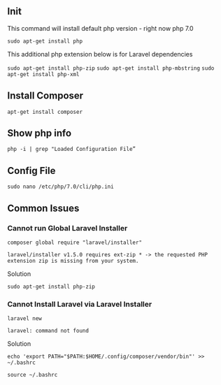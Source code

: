 ## Init

This command will install default php version - right now php 7.0

`sudo apt-get install php`

This additional php extension below is for Laravel dependencies

`sudo apt-get install php-zip`
`sudo apt-get install php-mbstring`
`sudo apt-get install php-xml`

## Install Composer

`apt-get install composer`

## Show php info

`php -i | grep "Loaded Configuration File”`

## Config File 

`sudo nano /etc/php/7.0/cli/php.ini`

## Common Issues

### Cannot run Global Laravel Installer

`composer global require "laravel/installer"`

```
laravel/installer v1.5.0 requires ext-zip * -> the requested PHP extension zip is missing from your system.
```

Solution

`sudo apt-get install php-zip`

### Cannot Install Laravel via Laravel Installer

`laravel new`

```
laravel: command not found
```

Solution

`echo 'export PATH="$PATH:$HOME/.config/composer/vendor/bin"' >> ~/.bashrc`

`source ~/.bashrc`



